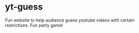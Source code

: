# yt-guess
Fun website to help audience guess youtube videos with certain restrictions. Fun party game!
